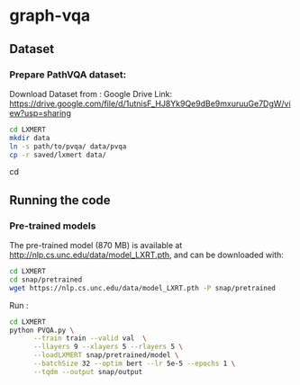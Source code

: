 # graph-vqa


## Dataset
### Prepare PathVQA dataset:  
Download Dataset from : Google Drive Link: https://drive.google.com/file/d/1utnisF_HJ8Yk9Qe9dBe9mxuruuGe7DgW/view?usp=sharing

```bash
cd LXMERT
mkdir data
ln -s path/to/pvqa/ data/pvqa
cp -r saved/lxmert data/
```
cd
## Running the code

### Pre-trained models

The pre-trained model (870 MB) is available at http://nlp.cs.unc.edu/data/model_LXRT.pth, and can be downloaded with:

```bash
cd LXMERT
cd snap/pretrained 
wget https://nlp.cs.unc.edu/data/model_LXRT.pth -P snap/pretrained
```

Run :
```bash
cd LXMERT
python PVQA.py \
      --train train --valid val  \
      --llayers 9 --xlayers 5 --rlayers 5 \
      --loadLXMERT snap/pretrained/model \
      --batchSize 32 --optim bert --lr 5e-5 --epochs 1 \
      --tqdm --output snap/output
```